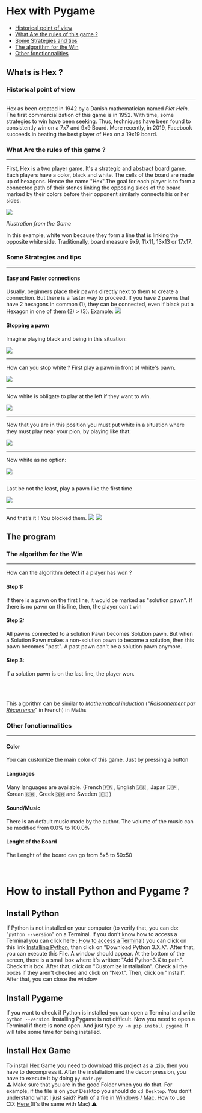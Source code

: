 # Hex with Pygame

- [Historical point of view](#historical-point-of-view)
- [What Are the rules of this game ?](#what-are-the-rules-of-this-game--)
- [Some Strategies and tips](#some-strategies-and-tips)
- [The algorithm for the Win](#the-algorithm-for-the-win)
- [Other fonctionnalities](#other-fonctionnalities)

## Whats is Hex ?
### Historical point of view
-----
Hex as been created in 1942 by a Danish mathematician named _Piet Hein_. The first commercialization of this game is in 1952. With time, some strategies to win have been seeking. Thus, techniques have been found to consistently win on a 7x7 and 9x9 Board. More recently, in 2019, Facebook succeeds in beating the best player of Hex on a 19x19 board.
### What Are the rules of this game ?
---
First, Hex is a two player game. It's a strategic and abstract board game. Each players have a color, black and white. The cells of the board are made up of hexagons. Hence the name "Hex".The goal for each player is to form a connected path of their stones linking the opposing sides of the board marked by their colors before their opponent similarly connects his or her sides.

<img src="Icon/Image.png"/>

_Illustration from the Game_

In this example, white won because they form a line that is linking the opposite white side. Traditionally, board measure 9x9, 11x11, 13x13 or 17x17. 

### Some Strategies and tips
---
#### **Easy and Faster connections**
Usually, beginners place their pawns directly next to them to create a connection. But there is a faster way to proceed. If you have 2 pawns that have 2 hexagons in common (1), they can be connected, even if black put a Hexagon in one of them (2) > (3). Example:
<img src="Icon/Image2.png"/>

#### **Stopping a pawn**

Imagine playing black and being in this situation:

<img src="Icon/Image3.png"/>

---

How can you stop white ?
First play a pawn in front of white's pawn.

<img src="Icon/Image4.png"/>

---

Now white is obligate to play at the left if they want to win.

<img src="Icon/Image5.png"/>

----
Now that you are in this position you must put white in a situation where they must play near your pion, by playing like that:

<img src="Icon/Image6.png"/>

---
Now white as no option:

<img src="Icon/Image7.png"/>

---
Last be not the least, play a pawn like the first time

<img src="Icon/Image8.png"/>

---
And that's it ! You blocked them.
<img src="Icon/Image9.png"/>
<img src="Icon/Image10.png"/>

## The program
### The algorithm for the Win
---
How can the algorithm detect if a player has won ?

#### **Step 1:**
If there is a pawn on the first line, it would be marked as "solution pawn".
If there is no pawn on this line, then, the player can't win

#### **Step 2:**
All pawns connected to a solution Pawn becomes Solution pawn. But when a Solution Pawn makes a non-solution pawn to become a solution, then this pawn becomes "past". A past pawn can't be a solution pawn anymore.

#### **Step 3:**
If a solution pawn is on the last line, the player won.

</br>
</br>

This  algorithm can be similar to <a href="https://en.wikipedia.org/wiki/Mathematical_induction">_Mathematical induction_</a> (_"<a href="https://en.wikipedia.org/wiki/Mathematical_induction">Raisonnement par Récurrence</a>"_ in French) in Maths

### Other fonctionnalities
---
#### **Color**
You can customize the main color of this game. Just by pressing a button
#### **Languages**
Many languages are available. (French 🇫🇷 , English 🇺🇸 , Japan 🇯🇵 , Korean 🇰🇷 , Greek 🇬🇷  and Sweden 🇸🇪 )
#### **Sound/Music**
There is an default music made by the author. The volume of the music can be modified from 0.0% to 100.0%
#### **Lenght of the Board**
The Lenght of the board can go from 5x5 to 50x50

<br/>

# How to install Python and Pygame ?

## Install Python 
If Python is not installed on your computer (to verify that, you can do: "```python --version```" on a Terminal. If you don't know how to access a Terminal you can click here :<a href="https://www.ionos.com/help/email/troubleshooting-mail-basicmail-business/access-the-command-prompt-or-terminal/"> How to access a Terminal</a>) you can click on this link <a href="https://www.python.org/downloads/">Installing Python</a>, than click on "Download Python 3.X.X". After that, you can execute this File. A window should appear. At the bottom of the screen, there is a small box where it's written: "Add Python3.X to path". Check this box. After that, click on "Customize Installation". Check all the boxes if they aren't checked and click on "Next". Then, click on "Install". After that, you can close the window

## Install Pygame
If you want to check if Python is installed you can open a Terminal and write ```python --version```. Installing Pygame is not difficult. Now you need to open a Terminal if there is none open. And just type ```py -m pip install pygame```. It will take some time for being installed.

## Install Hex Game
To install Hex Game you need to download this project as a .zip, then you have to decompress it. After the installation and the decompression, you have to execute it by doing ```py main.py``` </br>
**⚠️** Make sure that you are in the good Folder when you do that. For example, if the file is on your Desktop you should do ```cd Desktop```. You don't understand what I just said? Path of a file in <a href="https://www.sony.com/electronics/support/articles/00015251">Windows</a> / <a href="https://www.switchingtomac.com/tutorials/osx/5-ways-to-reveal-the-path-of-a-file-on-macos/">Mac</a>. How to use CD: <a href="https://www.techwalla.com/articles/how-to-use-quotcdquot-command-in-command-prompt-window"> Here </a>(It's the same with Mac) **⚠️**
